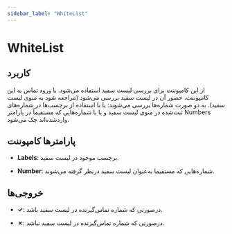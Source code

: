 ```yaml
---
sidebar_label: "WhiteList"
---
```


# WhiteList

## کاربرد

از این کامپوننت برای بررسی لیست سفید استفاده می‌شود. با ورود تماس به این کامپوننت، حضور آن در لیست سفید بررسی می‌شود (مراجعه شود به منوی لیست سفید). به دو صورت شماره‌‌ها بررسی می‌شوند: یا با استفاده از برچسب‌‌ها در شماره‌‌های ثبت‌شده در منوی لیست سفید و یا با شماره‌هایی که مستقیماً در پارامتر Numbers واردشده‌اند چک می‌شود.


## پارامترها کامپوننت

- **Labels**: برچسب موجود در لیست سفید.

- **Number**: شماره‌هایی که مستقیما به‌‌عنوان لیست سفید درنظر گرفته می‌شوند.

## خروجی‌ها

- **✓**: درصورتی که شماره تماس‌‌گیرنده در لیست سفید باشد.

- **✗**: درصورتی که شماره تماس‌‌گیرنده در لیست سفید نباشد.